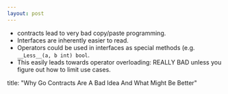 ```yaml
---
layout: post
---
```


* contracts lead to very bad copy/paste programming.
* Interfaces are inherently easier to read.
* Operators could be used in interfaces as special methods (e.g. `__Less__(a, b int) bool`.
* This easily leads towards operator overloading: REALLY BAD unless you figure out how to limit use cases.

title:  "Why Go Contracts Are A Bad Idea And What Might Be Better"
